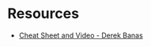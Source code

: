 # Resources

* [Cheat Sheet and Video - Derek Banas](http://www.newthinktank.com/2015/02/go-programming-tutorial/)
